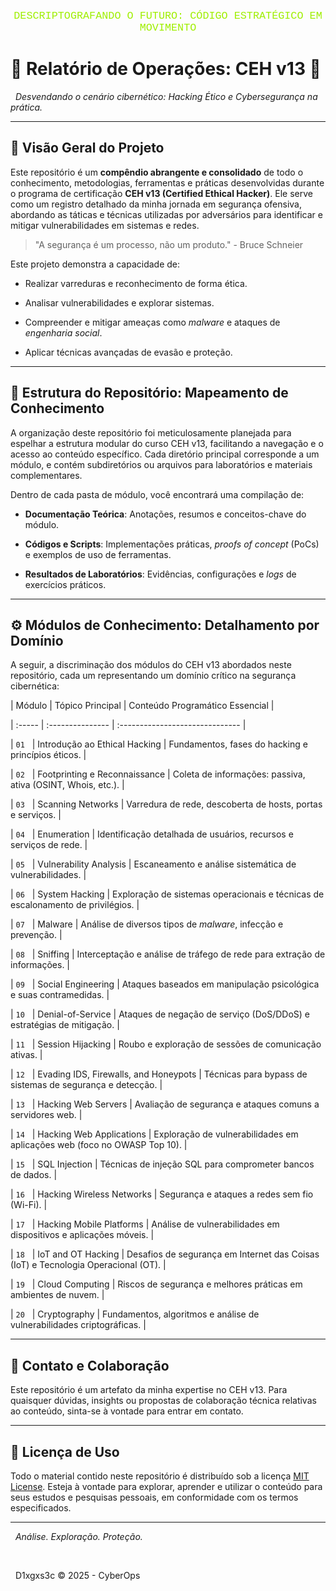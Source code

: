 
<p align="center">
  <span style="color: #9fef00; font-family: 'Courier New', Courier, monospace; font-size: 1.2em; animation: moveText 5s linear infinite;">
    DESCRIPTOGRAFANDO O FUTURO: CÓDIGO ESTRATÉGICO EM MOVIMENTO
  </span>
</p>

# 🚀 Relatório de Operações: CEH v13 🚀


  <em>Desvendando o cenário cibernético: Hacking Ético e Cybersegurança na prática.</em>



</p>



---



## 🎯 Visão Geral do Projeto







Este repositório é um **compêndio abrangente e consolidado** de todo o conhecimento, metodologias, ferramentas e práticas desenvolvidas durante o programa de certificação **CEH v13 (Certified Ethical Hacker)**. Ele serve como um registro detalhado da minha jornada em segurança ofensiva, abordando as táticas e técnicas utilizadas por adversários para identificar e mitigar vulnerabilidades em sistemas e redes.







> "A segurança é um processo, não um produto." - Bruce Schneier







Este projeto demonstra a capacidade de:



* Realizar varreduras e reconhecimento de forma ética.



* Analisar vulnerabilidades e explorar sistemas.



* Compreender e mitigar ameaças como *malware* e ataques de *engenharia social*.



* Aplicar técnicas avançadas de evasão e proteção.







---







## 📂 Estrutura do Repositório: Mapeamento de Conhecimento







A organização deste repositório foi meticulosamente planejada para espelhar a estrutura modular do curso CEH v13, facilitando a navegação e o acesso ao conteúdo específico. Cada diretório principal corresponde a um módulo, e contém subdiretórios ou arquivos para laboratórios e materiais complementares.







Dentro de cada pasta de módulo, você encontrará uma compilação de:



* **Documentação Teórica**: Anotações, resumos e conceitos-chave do módulo.



* **Códigos e Scripts**: Implementações práticas, *proofs of concept* (PoCs) e exemplos de uso de ferramentas.



* **Resultados de Laboratórios**: Evidências, configurações e *logs* de exercícios práticos.







---







## ⚙️ Módulos de Conhecimento: Detalhamento por Domínio







A seguir, a discriminação dos módulos do CEH v13 abordados neste repositório, cada um representando um domínio crítico na segurança cibernética:







| Módulo | Tópico Principal | Conteúdo Programático Essencial |



| :----- | :--------------- | :------------------------------ |



| `01`   | Introdução ao Ethical Hacking | Fundamentos, fases do hacking e princípios éticos. |



| `02`   | Footprinting e Reconnaissance | Coleta de informações: passiva, ativa (OSINT, Whois, etc.). |



| `03`   | Scanning Networks | Varredura de rede, descoberta de hosts, portas e serviços. |



| `04`   | Enumeration | Identificação detalhada de usuários, recursos e serviços de rede. |



| `05`   | Vulnerability Analysis | Escaneamento e análise sistemática de vulnerabilidades. |



| `06`   | System Hacking | Exploração de sistemas operacionais e técnicas de escalonamento de privilégios. |



| `07`   | Malware | Análise de diversos tipos de *malware*, infecção e prevenção. |



| `08`   | Sniffing | Interceptação e análise de tráfego de rede para extração de informações. |



| `09`   | Social Engineering | Ataques baseados em manipulação psicológica e suas contramedidas. |



| `10`   | Denial-of-Service | Ataques de negação de serviço (DoS/DDoS) e estratégias de mitigação. |



| `11`   | Session Hijacking | Roubo e exploração de sessões de comunicação ativas. |



| `12`   | Evading IDS, Firewalls, and Honeypots | Técnicas para bypass de sistemas de segurança e detecção. |



| `13`   | Hacking Web Servers | Avaliação de segurança e ataques comuns a servidores web. |



| `14`   | Hacking Web Applications | Exploração de vulnerabilidades em aplicações web (foco no OWASP Top 10). |



| `15`   | SQL Injection | Técnicas de injeção SQL para comprometer bancos de dados. |



| `16`   | Hacking Wireless Networks | Segurança e ataques a redes sem fio (Wi-Fi). |



| `17`   | Hacking Mobile Platforms | Análise de vulnerabilidades em dispositivos e aplicações móveis. |



| `18`   | IoT and OT Hacking | Desafios de segurança em Internet das Coisas (IoT) e Tecnologia Operacional (OT). |



| `19`   | Cloud Computing | Riscos de segurança e melhores práticas em ambientes de nuvem. |



| `20`   | Cryptography | Fundamentos, algoritmos e análise de vulnerabilidades criptográficas. |







---







## 🤝 Contato e Colaboração







Este repositório é um artefato da minha expertise no CEH v13. Para quaisquer dúvidas, insights ou propostas de colaboração técnica relativas ao conteúdo, sinta-se à vontade para entrar em contato.







---







## 📄 Licença de Uso







Todo o material contido neste repositório é distribuído sob a licença [MIT License](LICENSE). Esteja à vontade para explorar, aprender e utilizar o conteúdo para seus estudos e pesquisas pessoais, em conformidade com os termos especificados.







---







<p align="center">



  <em>Análise. Exploração. Proteção.</em>



  <br>



  <span>D1xgxs3c &copy; 2025 - CyberOps</span>



</p>
